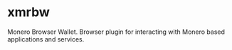 # xmrbw
Monero Browser Wallet. Browser plugin for interacting with Monero based applications and services.
